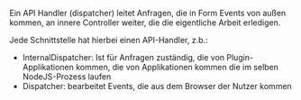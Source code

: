 Ein API Handler (dispatcher) leitet Anfragen, die in Form Events von außen kommen, an
innere Controller weiter, die die eigentliche Arbeit erledigen.

Jede Schnittstelle hat hierbei einen API-Handler, z.b.:
- InternalDispatcher: Ist für Anfragen zuständig, die von Plugin-Applikationen kommen, die von Applikationen kommen die im selben NodeJS-Prozess laufen
- Dispatcher: bearbeitet Events, die aus dem Browser der Nutzer kommen